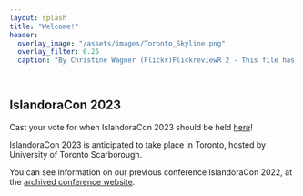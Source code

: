 ```yaml
---
layout: splash
title: "Welcome!"
header:
  overlay_image: "/assets/images/Toronto_Skyline.png"
  overlay_filter: 0.25
  caption: "By Christine Wagner (Flickr)FlickreviewR 2 - This file has been extracted from another file, CC BY 2.0, https://commons.wikimedia.org/w/index.php?curid=70522343"

---
```


## IslandoraCon 2023

Cast your vote for when IslandoraCon 2023 should be held [here](https://forms.gle/g1NvqWcQKzqBeYp16)!

IslandoraCon 2023 is anticipated to take place in Toronto, hosted by University of Toronto Scarborough.

You can see information on our previous conference IslandoraCon 2022, at the [archived conference website](https://2022.islandora.ca/).
